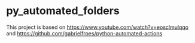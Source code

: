# py_automated_folders

This project is based on https://www.youtube.com/watch?v=eosclmulqqo and https://github.com/gabrielfroes/python-automated-actions

